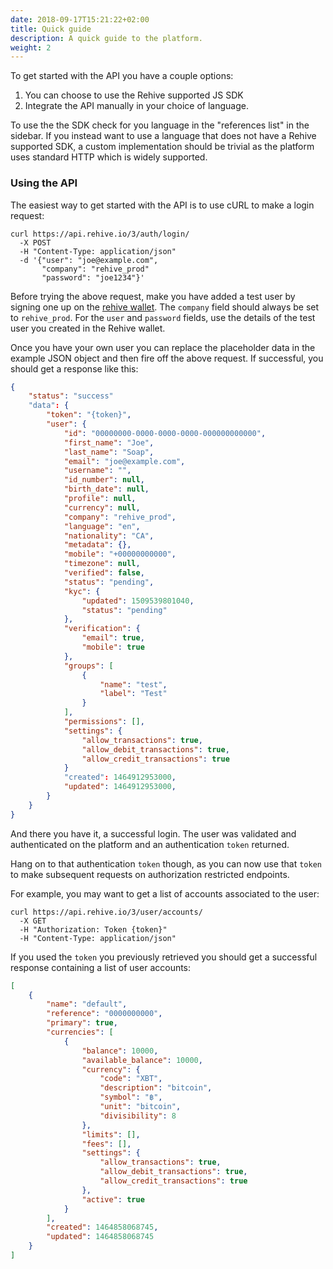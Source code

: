 ```yaml
---
date: 2018-09-17T15:21:22+02:00
title: Quick guide
description: A quick guide to the platform.
weight: 2
---
```


To get started with the API you have a couple options:

1. You can choose to use the Rehive supported JS SDK
2. Integrate the API manually in your choice of language.

To use the the SDK check for you language in the "references list" in the sidebar. If you instead want to use a language that does not have a Rehive supported SDK, a custom implementation should be trivial as the platform uses standard HTTP which is widely supported.

### Using the API

The easiest way to get started with the API is to use cURL to make a login request:

```
curl https://api.rehive.io/3/auth/login/
  -X POST
  -H "Content-Type: application/json"
  -d '{"user": "joe@example.com",
       "company": "rehive_prod"
       "password": "joe1234"}'
```

<aside class="warning">
    Before trying the above request, make you have added a test user by signing one up on the <a href="https://wallet.rehive.io" target="_blank">rehive wallet</a>. The <code>company</code> field should always be set to <code>rehive_prod</code>. For the <code>user</code> and <code>password</code> fields, use the details of the test user you created in the Rehive wallet.
</aside>

Once you have your own user you can replace the placeholder data in the example JSON object and then fire off the above request. If successful, you should get a response like this:

```json
{
    "status": "success"
    "data": {
        "token": "{token}",
        "user": {
            "id": "00000000-0000-0000-0000-000000000000",
            "first_name": "Joe",
            "last_name": "Soap",
            "email": "joe@example.com",
            "username": "",
            "id_number": null,
            "birth_date": null,
            "profile": null,
            "currency": null,
            "company": "rehive_prod",
            "language": "en",
            "nationality": "CA",
            "metadata": {},
            "mobile": "+00000000000",
            "timezone": null,
            "verified": false,
            "status": "pending",
            "kyc": {
                "updated": 1509539801040,
                "status": "pending"
            },
            "verification": {
                "email": true,
                "mobile": true
            },
            "groups": [
                {
                    "name": "test",
                    "label": "Test"
                }
            ],
            "permissions": [],
            "settings": {
                "allow_transactions": true,
                "allow_debit_transactions": true,
                "allow_credit_transactions": true
            }
            "created": 1464912953000,
            "updated": 1464912953000,
        }
    }
}
```

And there you have it, a successful login. The user was validated and authenticated on the platform and an authentication `token` returned.

<aside class="notice">
    Hang on to that authentication <code>token</code> though, as you can now use that <code>token</code> to make subsequent requests on authorization restricted endpoints.
</aside>

For example, you may want to get a list of accounts associated to the user:

```
curl https://api.rehive.io/3/user/accounts/
  -X GET
  -H "Authorization: Token {token}"
  -H "Content-Type: application/json"
```

If you used the `token` you previously retrieved you should get a successful response containing a list of user accounts:


```json
[
    {
        "name": "default",
        "reference": "0000000000",
        "primary": true,
        "currencies": [
            {
                "balance": 10000,
                "available_balance": 10000,
                "currency": {
                    "code": "XBT",
                    "description": "bitcoin",
                    "symbol": "฿",
                    "unit": "bitcoin",
                    "divisibility": 8
                },
                "limits": [],
                "fees": [],
                "settings": {
                    "allow_transactions": true,
                    "allow_debit_transactions": true,
                    "allow_credit_transactions": true
                },
                "active": true
            }
        ],
        "created": 1464858068745,
        "updated": 1464858068745
    }
]

```
